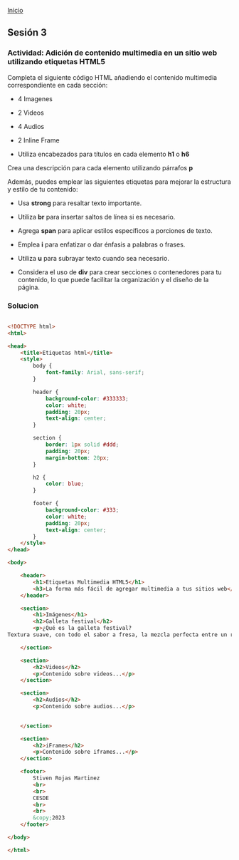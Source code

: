 <!-- No borrar o modificar -->
[Inicio](./index.md)

## Sesión 3 


<!-- Su documentación aquí -->

### Actividad: Adición de contenido multimedia en un sitio web utilizando etiquetas HTML5
Completa el siguiente código HTML añadiendo el contenido multimedia correspondiente en cada sección:

- 4 Imagenes
- 2 Videos
- 4 Audios
- 2 Inline Frame

- Utiliza encabezados para títulos en cada elemento **h1** o **h6**

Crea una descripción para cada elemento utilizando párrafos **p**

Además, puedes emplear las siguientes etiquetas para mejorar la estructura y estilo de tu contenido:

- Usa **strong** para resaltar texto importante.

- Utiliza **br** para insertar saltos de línea si es necesario.

- Agrega **span** para aplicar estilos específicos a porciones de texto.

- Emplea **i** para enfatizar o dar énfasis a palabras o frases.

- Utiliza **u** para subrayar texto cuando sea necesario.

- Considera el uso de **div** para crear secciones o contenedores para tu contenido, lo que puede facilitar la organización y el diseño de la página.

### Solucion

```html

<!DOCTYPE html>
<html>

<head>
    <title>Etiquetas html</title>
    <style>
        body {
            font-family: Arial, sans-serif;
        }

        header {
            background-color: #333333;
            color: white;
            padding: 20px;
            text-align: center;
        }

        section {
            border: 1px solid #ddd;
            padding: 20px;
            margin-bottom: 20px;
        }

        h2 {
            color: blue;
        }

        footer {
            background-color: #333;
            color: white;
            padding: 20px;
            text-align: center;
        }
    </style>
</head>

<body>

    <header>
        <h1>Etiquetas Multimedia HTML5</h1>
        <h3>La forma más fácil de agregar multimedia a tus sitios web</h3>
    </header>

    <section>
        <h1>Imágenes</h1>
        <h2>Galleta festival</h2>
        <p>¿Qué es la galleta festival?
Textura suave, con todo el sabor a fresa, la mezcla perfecta entre un relleno cremoso y una envoltura de galleta dulce crujiente</p>

    </section>

    <section>
        <h2>Videos</h2>
        <p>Contenido sobre videos...</p>
    </section>

    <section>
        <h2>Audios</h2>
        <p>Contenido sobre audios...</p>
        

    </section>

    <section>
        <h2>iFrames</h2>
        <p>Contenido sobre iframes...</p>
    </section>

    <footer>
        Stiven Rojas Martinez
        <br>
        <br>
        CESDE
        <br>
        <br>
        &copy;2023
    </footer>

</body>

</html>
```



